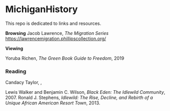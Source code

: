 # MichiganHistory
This repo is dedicated to links and resources.


<b>Browsing</b>
Jacob Lawrence, <i>The Migration Series</i> https://lawrencemigration.phillipscollection.org/

<b>Viewing</b>

Yoruba Richen, <i>The Green Book Guide to Freedom</i>, 2019



### <b>Reading</b>

Candacy Taylor, <i> </i>,

Lewis Walker and Benjamin C. Wilson, <i>Black Eden: The Idlewild Community</i>, 2007.
Ronald J. Stephens, <i>Idlewild: The Rise, Decline, and Rebirth of a Unique African American Resort Town</i>, 2013.

